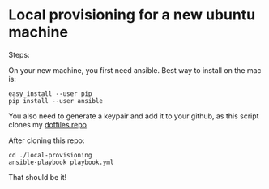 Local provisioning for a new ubuntu machine
====================


Steps:

On your new machine, you first need ansible.  Best way to install on the mac is:

```
easy_install --user pip
pip install --user ansible
```

You also need to generate a keypair and add it to your github, as this script clones my [dotfiles repo](https://www.github.com/dgliwa/dotfiles)

After cloning this repo:

```
cd ./local-provisioning
ansible-playbook playbook.yml
```

That should be it!

